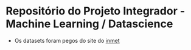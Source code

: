 # Repositório do Projeto Integrador - Machine Learning / Datascience


- Os datasets foram pegos do site do [inmet](https://portal.inmet.gov.br/dadoshistoricos)